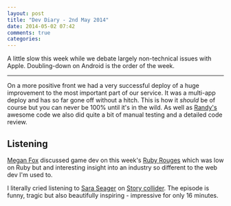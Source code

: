 ```yaml
---
layout: post
title: "Dev Diary - 2nd May 2014"
date: 2014-05-02 07:42
comments: true
categories: 
---
```


A little slow this week while we debate largely non-technical issues with Apple. Doubling-down on Android is the order of the week.

---

On a more positive front we had a very successful deploy of a huge improvement to the most important part of our service. It was a multi-app deploy and has so far gone off without a hitch. This is how it *should* be of course but you can never be 100% until it's in the wild. As well as [Randy's](http://twitter.com/morgan_randy) awesome code we also did quite a bit of manual testing and a detailed code review.

## Listening

[Megan Fox](https://twitter.com/glassbottommeg) discussed game dev on this week's [Ruby Rouges](http://www.rubyrogues.com) which was low on Ruby but and interesting insight into an industry so different to the web dev I'm used to.

I literally cried listening to [Sara Seager](https://twitter.com/ProfSaraSeager) on [Story collider](http://storycollider.org/podcast/2014-04-30). The episode is funny, tragic but also beautifully inspiring - impressive for only 16 minutes.
